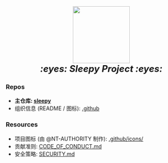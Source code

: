<div align="center">
<img src="https://ghsrc.wyf9.top/icons/sleepy_icon_nobg.png" width="150" />
<br/>
<font size=5>
    <b><i>:eyes: Sleepy Project :eyes:</i></b>
</font>

</div>

### Repos

- **主仓库: [sleepy](https://github.com/sleepy-project/sleepy)**
- 组织信息 (README / 图标): [.github](https://github.com/sleepy-project/.github)

### Resources

- 项目图标 (由 @NT-AUTHORITY 制作): [.github/icons/](https://github.com/sleepy-project/.github/tree/main/icons)
- 贡献准则: [CODE_OF_CONDUCT.md](https://github.com/sleepy-project/.github/blob/main/CODE_OF_CONDUCT.md)
- 安全策略: [SECURITY.md](https://github.com/sleepy-project/.github/blob/main/SECURITY.md)

<!--

**Here are some ideas to get you started:**

🙋‍♀️ A short introduction - what is your organization all about?
🌈 Contribution guidelines - how can the community get involved?
👩‍💻 Useful resources - where can the community find your docs? Is there anything else the community should know?
🍿 Fun facts - what does your team eat for breakfast?
🧙 Remember, you can do mighty things with the power of [Markdown](https://docs.github.com/github/writing-on-github/getting-started-with-writing-and-formatting-on-github/basic-writing-and-formatting-syntax)
-->
